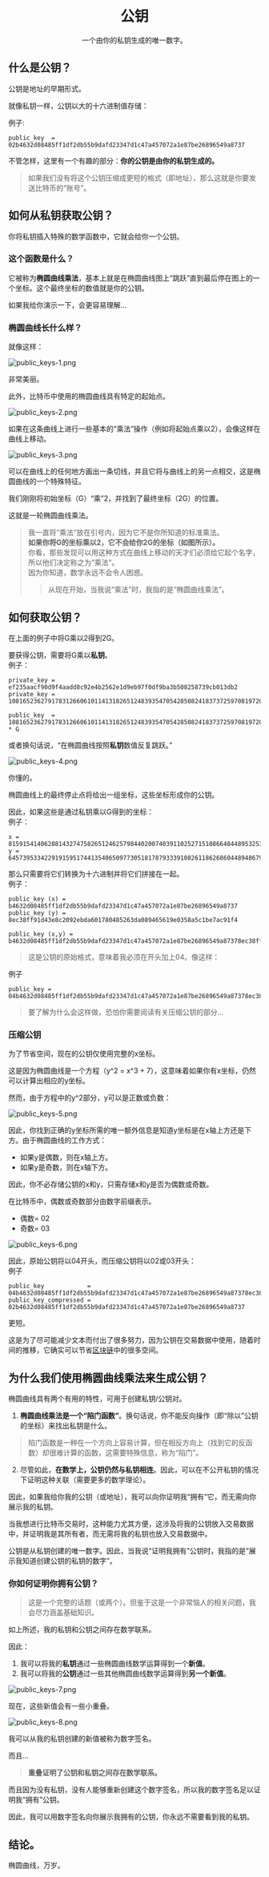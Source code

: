 # <center>公钥</center>
<center>一个由你的私钥生成的唯一数字。</center>

## 什么是公钥？
公钥是地址的早期形式。

就像私钥一样，公钥以大的十六进制值存储：

例子:
```
public_key  = 02b4632d08485ff1df2db55b9dafd23347d1c47a457072a1e87be26896549a8737
```

不管怎样，这里有一个有趣的部分：**你的公钥是由你的私钥生成的。**

>如果我们没有将这个公钥压缩成更短的格式（即地址），那么这就是你要发送比特币的“账号”。

## 如何从私钥获取公钥？
你将私钥插入特殊的数学函数中，它就会给你一个公钥。

### 这个函数是什么？
它被称为**椭圆曲线乘法**，基本上就是在椭圆曲线图上“跳跃”直到最后停在图上的一个坐标。这个最终坐标的数值就是你的公钥。

如果我给你演示一下，会更容易理解...

### 椭圆曲线长什么样？
就像这样：

![public_keys-1.png](img/public_keys-1%20(1).png)  

非常美丽。

此外，比特币中使用的椭圆曲线具有特定的起始点。  

![public_keys-2.png](img/public_keys-2%20(1).png)  

如果在这条曲线上进行一些基本的“乘法”操作（例如将起始点乘以2），会像这样在曲线上移动。  

![public_keys-3.png](img/public_keys-3%20(1).png)  

可以在曲线上的任何地方画出一条切线，并且它将与曲线上的另一点相交，这是椭圆曲线的一个特殊特征。

我们刚刚将初始坐标（G）“乘”2，并找到了最终坐标（2G）的位置。

这就是一轮椭圆曲线乘法。
>我一直将“乘法”放在引号内，因为它不是你所知道的标准乘法。  
**如果你将G的坐标乘以2，它不会给你2G的坐标（如图所示）。**  
你看，那些发现可以用这种方式在曲线上移动的天才们必须给它起个名字，所以他们决定称之为“乘法”。  
因为你知道，数学永远不会令人困惑。  
>>从现在开始，当我说“乘法”时，我指的是“椭圆曲线乘法”。

## 如何获取公钥？
在上面的例子中将G乘以2得到2G。

要获得公钥，需要将G乘以**私钥**。  
例子：
```
private_key = ef235aacf90d9f4aadd8c92e4b2562e1d9eb97f0df9ba3b508258739cb013db2
private_key = 108165236279178312660610114131826512483935470542850824183737259708197206310322

public_key  = 108165236279178312660610114131826512483935470542850824183737259708197206310322 * G
```
或者换句话说，“在椭圆曲线按照**私钥**数值反复跳跃。”  

![public_keys-4.png](img/public_keys-4%20(1).png)  

你懂的。

椭圆曲线上的最终停止点将给出一组坐标，这些坐标形成你的公钥。

因此，如果这些是通过私钥乘以G得到的坐标：  
例子：
```
x = 81591541406288143274758265124625798440200740391102527151086648448953253267255
y = 64573953342291915951744135406509773051817879333910826118626860448948679381492
```

那么只需要将它们转换为十六进制并将它们拼接在一起。  
例子：
```
public_key (x) = b4632d08485ff1df2db55b9dafd23347d1c47a457072a1e87be26896549a8737
public_key (y) = 8ec38ff91d43e8c2092ebda601780485263da089465619e0358a5c1be7ac91f4

public_key (x,y) = b4632d08485ff1df2db55b9dafd23347d1c47a457072a1e87be26896549a87378ec38ff91d43e8c2092ebda601780485263da089465619e0358a5c1be7ac91f4
```

>这是公钥的原始格式，意味着我必须在开头加上04。像这样：

例子
```
public_key = 04b4632d08485ff1df2db55b9dafd23347d1c47a457072a1e87be26896549a87378ec38ff91d43e8c2092ebda601780485263da089465619e0358a5c1be7ac91f4
```
>要了解为什么会这样做，恐怕你需要阅读有关压缩公钥的部分...

### 压缩公钥
为了节省空间，现在的公钥仅使用完整的x坐标。

这是因为椭圆曲线是一个方程（y^2 = x^3 + 7），这意味着如果你有x坐标，仍然可以计算出相应的y坐标。

然而，由于方程中的y^2部分，y可以是正数或负数：

![public_keys-5.png](img/public_keys-5%20(1).png)

因此，你找到正确的y坐标所需的唯一额外信息是知道y坐标是在x轴上方还是下方。由于椭圆曲线的工作方式：

* 如果y是偶数，则在x轴上方。
* 如果y是奇数，则在x轴下方。  

因此，你不必存储公钥的x和y，只需存储x和y是否为偶数或奇数。

在比特币中，偶数或奇数部分由数字前缀表示。

* 偶数= 02
* 奇数= 03  

![public_keys-6.png](img/public_keys-6%20(1).png)

因此，原始公钥将以04开头，而压缩公钥将以02或03开头：  
例子
```
public_key            = 04b4632d08485ff1df2db55b9dafd23347d1c47a457072a1e87be26896549a87378ec38ff91d43e8c2092ebda601780485263da089465619e0358a5c1be7ac91f4
public_key_compressed = 02b4632d08485ff1df2db55b9dafd23347d1c47a457072a1e87be26896549a8737
```
更短。

这是为了尽可能减少文本而付出了很多努力，因为公钥在交易数据中使用，随着时间的推移，它确实可以节省[区块链](../../../How%20Bitcoin%20Works/2.Mining/1.Blockchain/Blockchain.md)中的很多空间。

## 为什么我们使用椭圆曲线乘法来生成公钥？
椭圆曲线具有两个有用的特性，可用于创建私钥/公钥对。

1. **椭圆曲线乘法是一个“陷门函数”**。换句话说，你不能反向操作（即“除以”公钥的坐标）来找出私钥是什么。
>陷门函数是一种在一个方向上容易计算，但在相反方向上（找到它的反函数）却很难计算的函数，这需要特殊信息，称为“陷门”。

2. 尽管如此，**在数学上，公钥仍然与私钥相连**。因此，可以在不公开私钥的情况下证明这种关联（需要更多的数学理论）。  

因此，如果我给你我的公钥（或地址），我可以向你证明我“拥有”它，而无需向你展示我的私钥。  

当我想进行比特币交易时，这种能力尤其方便，这涉及将我的公钥放入交易数据中，并证明我是其所有者，而无需将我的私钥也放入交易数据中。  

公钥是从私钥创建的唯一数字。因此，当我说“证明我拥有”公钥时，我指的是“展示我知道创建公钥的私钥的数字”。  

### 你如何证明你拥有公钥？
>这是一个完整的话题（或两个）。但鉴于这是一个非常恼人的相关问题，我会尽力涵盖基础知识。

如上所述，我的私钥和公钥之间存在数学联系。

因此：

1. 我可以将我的**私钥**通过一些椭圆曲线数学运算得到一个**新值**。
2. 我可以将我的**公钥**通过一些其他椭圆曲线数学运算得到**另一个新值**。

![public_keys-7.png](img/public_keys-7%20(1).png)  

现在，这些新值会有一些小重叠。  

![public_keys-8.png](img/public_keys-8%20(1).png)  

我可以从我的私钥创建的新值被称为数字签名。

而且…

>**重叠证明了公钥和私钥之间存在数学联系。**

而且因为没有私钥，没有人能够重新创建这个数字签名，所以我的数字签名足以证明我“拥有”公钥。

因此，我可以用数字签名向你展示我拥有的公钥，你永远不需要看到我的私钥。

## 结论。
椭圆曲线，万岁。